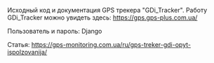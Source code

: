 Исходный код и документация GPS трекера "GDi_Tracker". Работу GDi_Tracker можно увидеть здесь: https://gps.gps-plus.com.ua/

Пользователь и пароль: Django

Статья: https://gps-monitoring.com.ua/ru/gps-treker-gdi-opyt-ispolzovanija/
